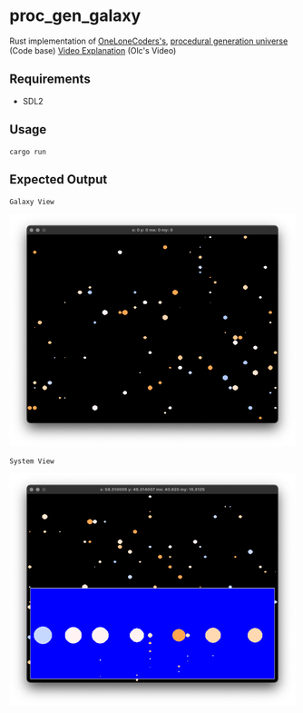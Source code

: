 # proc_gen_galaxy

Rust implementation of [OneLoneCoders's](https://github.com/OneLoneCoder), [procedural generation universe](https://github.com/OneLoneCoder/olcPixelGameEngine/blob/master/Videos/OneLoneCoder_PGE_ProcGen_Universe.cpp) (Code base) [Video Explanation](https://www.youtube.com/watch?v=ZZY9YE7rZJw&t=1280s) (Olc's Video)

## Requirements

- SDL2

## Usage

```shell
cargo run
```

## Expected Output

`Galaxy View`

![Galaxy View](./assets/galaxy_view.png)

`System View`

![System View](./assets/system_view.png)
